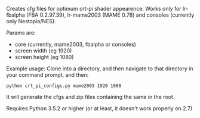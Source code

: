 Creates cfg files for optimum crt-pi shader appearence. Works only for lr-fbalpha (FBA 0.2.97.39), lr-mame2003 (MAME 0.78) and consoles (currently only Nestopia/NES).

Params are:
* core (currently, mame2003, fbalpha or consoles)
* screen width (eg 1920)
* screen height (eg 1080)

Example usage:
Clone into a directory, and then navigate to that directory in your command prompt, and then:

```python crt_pi_configs.py mame2003 1920 1080```

It will generate the cfgs and zip files containing the same in the root.

Requires Python 3.5.2 or higher (or at least, it doesn't work properly on 2.7)
